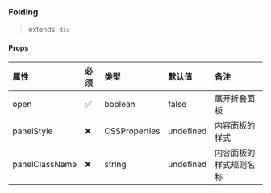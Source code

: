 ### Folding

> extends: `div`

<Preview></Preview>


#### Props
属性|必须|类型|默认值|备注
:---|:---|:---|:---|:---
open|✅|boolean|false|展开折叠面板
panelStyle|❌|CSSProperties|undefined|内容面板的样式
panelClassName|❌|string|undefined|内容面板的样式规则名称
